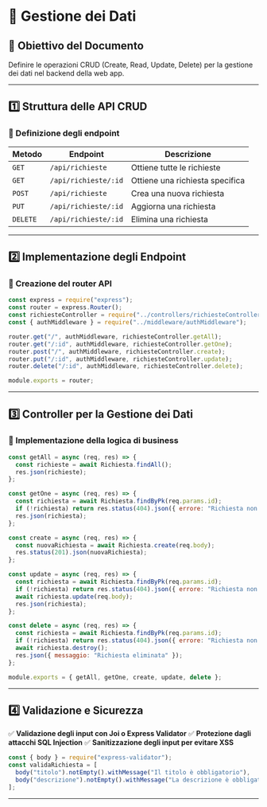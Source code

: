 # 📌 Gestione dei Dati

## 🎯 Obiettivo del Documento

Definire le operazioni CRUD (Create, Read, Update, Delete) per la gestione dei dati nel backend della web app.

---

## 1️⃣ Struttura delle API CRUD

### 🔹 Definizione degli endpoint

|Metodo|Endpoint|Descrizione|
|---|---|---|
|`GET`|`/api/richieste`|Ottiene tutte le richieste|
|`GET`|`/api/richieste/:id`|Ottiene una richiesta specifica|
|`POST`|`/api/richieste`|Crea una nuova richiesta|
|`PUT`|`/api/richieste/:id`|Aggiorna una richiesta|
|`DELETE`|`/api/richieste/:id`|Elimina una richiesta|

---

## 2️⃣ Implementazione degli Endpoint

### 🔹 Creazione del router API

```js
const express = require("express");
const router = express.Router();
const richiesteController = require("../controllers/richiesteController");
const { authMiddleware } = require("../middleware/authMiddleware");

router.get("/", authMiddleware, richiesteController.getAll);
router.get("/:id", authMiddleware, richiesteController.getOne);
router.post("/", authMiddleware, richiesteController.create);
router.put("/:id", authMiddleware, richiesteController.update);
router.delete("/:id", authMiddleware, richiesteController.delete);

module.exports = router;
```

---

## 3️⃣ Controller per la Gestione dei Dati

### 🔹 Implementazione della logica di business

```js
const getAll = async (req, res) => {
  const richieste = await Richiesta.findAll();
  res.json(richieste);
};

const getOne = async (req, res) => {
  const richiesta = await Richiesta.findByPk(req.params.id);
  if (!richiesta) return res.status(404).json({ errore: "Richiesta non trovata" });
  res.json(richiesta);
};

const create = async (req, res) => {
  const nuovaRichiesta = await Richiesta.create(req.body);
  res.status(201).json(nuovaRichiesta);
};

const update = async (req, res) => {
  const richiesta = await Richiesta.findByPk(req.params.id);
  if (!richiesta) return res.status(404).json({ errore: "Richiesta non trovata" });
  await richiesta.update(req.body);
  res.json(richiesta);
};

const delete = async (req, res) => {
  const richiesta = await Richiesta.findByPk(req.params.id);
  if (!richiesta) return res.status(404).json({ errore: "Richiesta non trovata" });
  await richiesta.destroy();
  res.json({ messaggio: "Richiesta eliminata" });
};

module.exports = { getAll, getOne, create, update, delete };
```

---

## 4️⃣ Validazione e Sicurezza

✅ **Validazione degli input con Joi o Express Validator** ✅ **Protezione dagli attacchi SQL Injection** ✅ **Sanitizzazione degli input per evitare XSS**

```js
const { body } = require("express-validator");
const validaRichiesta = [
  body("titolo").notEmpty().withMessage("Il titolo è obbligatorio"),
  body("descrizione").notEmpty().withMessage("La descrizione è obbligatoria"),
];
```

---
